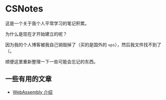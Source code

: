 # CSNotes

这是一个关于我个人平常学习的笔记积累。

为什么是现在才开始建立的呢？

因为我的个人博客被我自己销毁掉了（买的是国外的 `vps`），然后我文件找不到了（。

顺便这里重新整理一下一些可能会忘记的东西。

## 一些有用的文章

- [WebAssembly 介绍](https://www.smashingmagazine.com/2017/05/abridged-cartoon-introduction-webassembly/)
